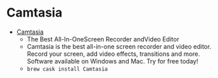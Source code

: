 # Camtasia
- [Camtasia](https://www.techsmith.com/camtasia.html)
  -  The Best All-In-OneScreen Recorder andVideo Editor
  - Camtasia is the best all-in-one screen recorder and video editor. Record your screen, add video effects, transitions and more. Software available on Windows and Mac. Try for free today!
  - `brew cask install Camtasia`
